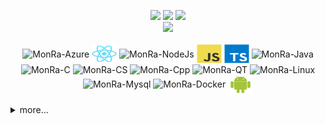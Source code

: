<!--Hello
<h2><img src="https://emojis.slackmojis.com/emojis/images/1531849430/4246/blob-sunglasses.gif?1531849430" width="30"/> Hi There👋 , I'm MonRá! <img src="https://media.giphy.com/media/12oufCB0MyZ1Go/giphy.gif" width="50"><img src="https://i.giphy.com/9KawrQzIwdAYg.webp" width="50"></h2>
-->

<div>
  </p>
  <div align="center">
   <a href="https://www.facebook.com/ramon.chaib" target="_blank"><img src="https://img.shields.io/badge/-Facebook-%230077B5?style=for-the-badge&logo=facebook&logoColor=white" target="_blank"></a> 
  <a href="https://www.instagram.com/monrapps/" target="_blank"><img src="https://img.shields.io/badge/-Instagram-%23E4405F?style=for-the-badge&logo=instagram&logoColor=white" target="_blank"></a>
  <a href="https://www.linkedin.com/in/ramon-chaib-27007635/" target="_blank"><img src="https://img.shields.io/badge/-LinkedIn-%230077B5?style=for-the-badge&logo=linkedin&logoColor=white" target="_blank"></a>   
</div>

<div align="center">
  <img src="https://i.giphy.com/MM0Jrc8BHKx3y.webp">
</div>
  
 <div style="display: inline_block" align="center"><br>
  <img align="center" alt="MonRa-Azure" height="30" width="40" src="https://cdn.jsdelivr.net/gh/devicons/devicon/icons/azure/azure-original.svg">
  <img align="center" alt="MonRa-React" height="30" width="40" src="https://raw.githubusercontent.com/devicons/devicon/master/icons/react/react-original.svg">
  <img align="center" alt="MonRa-NodeJs" height="30" width="40" src="https://cdn.jsdelivr.net/gh/devicons/devicon/icons/nodejs/nodejs-original.svg">
  <img align="center" alt="MonRa-Js" height="30" width="40" src="https://raw.githubusercontent.com/devicons/devicon/master/icons/javascript/javascript-original.svg">     <img align="center" alt="MonRa-Ts" height="30" width="40" src="https://raw.githubusercontent.com/devicons/devicon/master/icons/typescript/typescript-original.svg">
  <img align="center" alt="MonRa-Java" height="30" width="40" src="https://cdn.jsdelivr.net/gh/devicons/devicon/icons/java/java-original.svg">
  <img align="center" alt="MonRa-C" height="30" width="40" src="https://cdn.jsdelivr.net/gh/devicons/devicon/icons/c/c-original.svg">
  <img align="center" alt="MonRa-CS" height="30" width="40" src="https://cdn.jsdelivr.net/gh/devicons/devicon/icons/csharp/csharp-original.svg">
  <img align="center" alt="MonRa-Cpp" height="30" width="40" src="https://cdn.jsdelivr.net/gh/devicons/devicon/icons/cplusplus/cplusplus-original.svg">
  <img align="center" alt="MonRa-QT" height="30" width="40" src="https://cdn.jsdelivr.net/gh/devicons/devicon/icons/qt/qt-original.svg">
  <img align="center" alt="MonRa-Linux" height="30" width="40" src="https://cdn.jsdelivr.net/gh/devicons/devicon/icons/linux/linux-original.svg">
  <img align="center" alt="MonRa-Mysql" height="30" width="40" src="https://cdn.jsdelivr.net/gh/devicons/devicon/icons/mysql/mysql-original.svg">
  <img align="center" alt="MonRa-Docker" height="30" width="40" src="https://cdn.jsdelivr.net/gh/devicons/devicon/icons/docker/docker-original.svg">  
  <img align="center" alt="MonRa-Android" height="30" width="40" src="https://github.com/devicons/devicon/blob/master/icons/android/android-original.svg">
  
</div>
</a>

</br>
<!--
[![github activity graph](https://activity-graph.herokuapp.com/graph?username=monrapps&theme=chartreuse-dark)](https://github.com/monrapps/)
-->
<div>
<details>
      <summary>more...</summary>
      
<!--
### <img src="https://media.giphy.com/media/VgCDAzcKvsR6OM0uWg/giphy.gif" width="50"> A little more about me...  

```javascript
const monra = {
    pronouns: "He" | "Him",
    code: ["any"],
    askMeAbout: ["any"],
    technologies: {
        backEnd: {
            js: ["any"],
        },
        mobileApp: {
            native: ["Android Development"]
        },
        devOps: ["AWS", "Docker🐳", "Route53", "Nginx"],
        databases: ["mongo", "MySql", "sqlite"],
        misc: ["Firebase", "Socket.IO", "selenium", "open-cv", "php", "SuiteApp"]
    },
    architecture: ["Serverless Architecture", "Progressive web applications", "Single page applications"],
    currentFocus: "Building Robots to ease opertations",
    funFact: "There are two ways to write error-free programs; only the third one works"
};
```
-->

---
<!--START_SECTION:waka-->
![Code Time](http://img.shields.io/badge/Code%20Time-1%2C342%20hrs%2029%20mins-blue)

![Profile Views](http://img.shields.io/badge/Profile%20Views-0-blue)

![Lines of code](https://img.shields.io/badge/From%20Hello%20World%20I%27ve%20Written-314.3%20thousand%20lines%20of%20code-blue)

**🐱 My GitHub Data** 

> 📦 76.0 kB Used in GitHub's Storage 
 > 
> 🏆 4,746 Contributions in the Year 2025
 > 
> 🚫 Not Opted to Hire
 > 
> 📜 25 Public Repositories 
 > 
> 🔑 23 Private Repositories 
 > 
**I'm a Night 🦉** 

```text
🌞 Morning                525 commits         ███░░░░░░░░░░░░░░░░░░░░░░   12.11 % 
🌆 Daytime                509 commits         ███░░░░░░░░░░░░░░░░░░░░░░   11.74 % 
🌃 Evening                224 commits         █░░░░░░░░░░░░░░░░░░░░░░░░   05.17 % 
🌙 Night                  3077 commits        ██████████████████░░░░░░░   70.98 % 
```
📅 **I'm Most Productive on Thursday** 

```text
Monday                   828 commits         █████░░░░░░░░░░░░░░░░░░░░   19.10 % 
Tuesday                  819 commits         █████░░░░░░░░░░░░░░░░░░░░   18.89 % 
Wednesday                791 commits         █████░░░░░░░░░░░░░░░░░░░░   18.25 % 
Thursday                 905 commits         █████░░░░░░░░░░░░░░░░░░░░   20.88 % 
Friday                   725 commits         ████░░░░░░░░░░░░░░░░░░░░░   16.72 % 
Saturday                 147 commits         █░░░░░░░░░░░░░░░░░░░░░░░░   03.39 % 
Sunday                   120 commits         █░░░░░░░░░░░░░░░░░░░░░░░░   02.77 % 
```


📊 **This Week I Spent My Time On** 

```text
🕑︎ Time Zone: America/Sao_Paulo

💬 Programming Languages: 
Python                   5 hrs               ████████░░░░░░░░░░░░░░░░░   31.57 % 
JavaScript               3 hrs 41 mins       ██████░░░░░░░░░░░░░░░░░░░   23.27 % 
Other                    2 hrs 4 mins        ███░░░░░░░░░░░░░░░░░░░░░░   13.05 % 
JSON                     1 hr 40 mins        ███░░░░░░░░░░░░░░░░░░░░░░   10.55 % 
YAML                     1 hr 21 mins        ██░░░░░░░░░░░░░░░░░░░░░░░   08.53 % 

🔥 Editors: 
Cursor                   15 hrs 50 mins      █████████████████████████   99.77 % 
VS Code                  2 mins              ░░░░░░░░░░░░░░░░░░░░░░░░░   00.23 % 

🐱‍💻 Projects: 
nlm-gww-watcher          12 hrs 39 mins      ████████████████████░░░░░   79.72 % 
frigate                  58 mins             ██░░░░░░░░░░░░░░░░░░░░░░░   06.12 % 
nlm-pro-backend          40 mins             █░░░░░░░░░░░░░░░░░░░░░░░░   04.22 % 
middleware_connector     35 mins             █░░░░░░░░░░░░░░░░░░░░░░░░   03.70 % 
gww-v5_amplimax          22 mins             █░░░░░░░░░░░░░░░░░░░░░░░░   02.38 % 

💻 Operating System: 
WSL                      15 hrs 50 mins      █████████████████████████   99.77 % 
Windows                  2 mins              ░░░░░░░░░░░░░░░░░░░░░░░░░   00.23 % 
```

**I Mostly Code in C++** 

```text
C                        17 repos            ████░░░░░░░░░░░░░░░░░░░░░   17.71 % 
Python                   14 repos            ████░░░░░░░░░░░░░░░░░░░░░   14.58 % 
JavaScript               10 repos            ███░░░░░░░░░░░░░░░░░░░░░░   10.42 % 
Shell                    7 repos             ██░░░░░░░░░░░░░░░░░░░░░░░   07.29 % 
HTML                     6 repos             ██░░░░░░░░░░░░░░░░░░░░░░░   06.25 % 
```



**Timeline**

![Lines of Code chart](https://raw.githubusercontent.com/monrapps/monrapps/master/assets/bar_graph.png)


 Last Updated on 09/10/2025 12:59:15 UTC
<!--END_SECTION:waka-->
